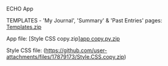 ECHO App   

TEMPLATES - 'My Journal', 'Summary' & 'Past Entries' pages: [Templates.zip](https://github.com/user-attachments/files/17879171/Templates.copy.zip)


App file: [Style CSS copy.zip][app copy.py.zip](https://github.com/user-attachments/files/17879175/app.copy.py.zip)


Style CSS file: (https://github.com/user-attachments/files/17879173/Style.CSS.copy.zip)
